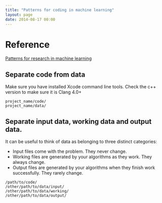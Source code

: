 ```yaml
---
title: "Patterns for coding in machine learning"
layout: page
date: 2014-08-17 00:00
---
```


# Reference #

[Patterns for research in machine learning](http://arkitus.com/patterns-for-research-in-machine-learning/)

## Separate code from data ##
Make sure you have installed Xcode command line tools. Check the c++ version to make sure it is Clang 4.0+

```
project_name/code/
project_name/data/
```

## Separate input data, working data and output data. ##

It can be useful to think of data as belonging to three distinct categories:

- Input files come with the problem. They never change.
- Working files are generated by your algorithms as they work. They always change.
- Output files are generated by your algorithms when they finish work successfully. They rarely change.


```
/path/to/code/
/other/path/to/data/input/
/other/path/to/data/working/
/other/path/to/data/output/
```
